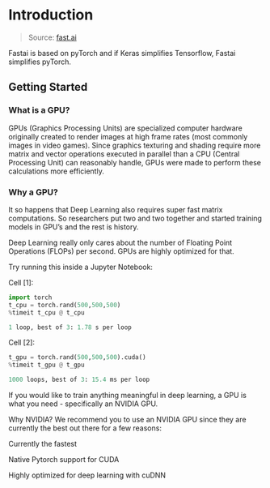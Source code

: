# Introduction

> Source: [fast.ai](https://course.fast.ai/)

Fastai is based on pyTorch and if Keras simplifies Tensorflow, Fastai simplifies pyTorch. 

## Getting Started

### What is a GPU?
GPUs (Graphics Processing Units) are specialized computer hardware originally created to render images at high frame rates (most commonly images in video games). Since graphics texturing and shading require more matrix and vector operations executed in parallel than a CPU (Central Processing Unit) can reasonably handle, GPUs were made to perform these calculations more efficiently.

### Why a GPU?
It so happens that Deep Learning also requires super fast matrix computations. So researchers put two and two together and started training models in GPU’s and the rest is history.

Deep Learning really only cares about the number of Floating Point Operations (FLOPs) per second. GPUs are highly optimized for that.

Try running this inside a Jupyter Notebook:

Cell [1]:
```python
import torch
t_cpu = torch.rand(500,500,500)
%timeit t_cpu @ t_cpu

1 loop, best of 3: 1.78 s per loop
```

Cell [2]:
```python
t_gpu = torch.rand(500,500,500).cuda()
%timeit t_gpu @ t_gpu

1000 loops, best of 3: 15.4 ms per loop
```

If you would like to train anything meaningful in deep learning, a GPU is what you need - specifically an NVIDIA GPU.

Why NVIDIA?
We recommend you to use an NVIDIA GPU since they are currently the best out there for a few reasons:

Currently the fastest

Native Pytorch support for CUDA

Highly optimized for deep learning with cuDNN



